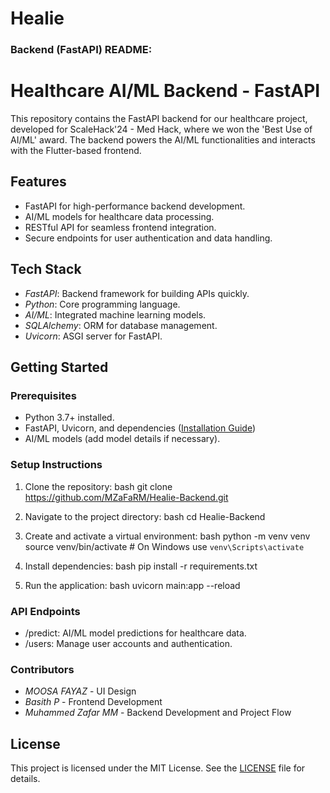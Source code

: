 # Healie

### **Backend (FastAPI) README:**

# Healthcare AI/ML Backend - FastAPI

This repository contains the FastAPI backend for our healthcare project, developed for ScaleHack'24 - Med Hack, where we won the 'Best Use of AI/ML' award. The backend powers the AI/ML functionalities and interacts with the Flutter-based frontend.

## Features
- FastAPI for high-performance backend development.
- AI/ML models for healthcare data processing.
- RESTful API for seamless frontend integration.
- Secure endpoints for user authentication and data handling.

## Tech Stack
- *FastAPI*: Backend framework for building APIs quickly.
- *Python*: Core programming language.
- *AI/ML*: Integrated machine learning models.
- *SQLAlchemy*: ORM for database management.
- *Uvicorn*: ASGI server for FastAPI.

## Getting Started

### Prerequisites
- Python 3.7+ installed.
- FastAPI, Uvicorn, and dependencies ([Installation Guide](https://fastapi.tiangolo.com/tutorial/))
- AI/ML models (add model details if necessary).

### Setup Instructions
1. Clone the repository:
   bash
   git clone https://github.com/MZaFaRM/Healie-Backend.git
   
2. Navigate to the project directory:
   bash
   cd Healie-Backend
   
3. Create and activate a virtual environment:
   bash
   python -m venv venv
   source venv/bin/activate  # On Windows use `venv\Scripts\activate`
   
4. Install dependencies:
   bash
   pip install -r requirements.txt
   
5. Run the application:
   bash
   uvicorn main:app --reload
   

### API Endpoints
- /predict: AI/ML model predictions for healthcare data.
- /users: Manage user accounts and authentication.

### Contributors
- *MOOSA FAYAZ* - UI Design
- *Basith P* - Frontend Development
- *Muhammed Zafar MM* - Backend Development and Project Flow

## License
This project is licensed under the MIT License. See the [LICENSE](LICENSE) file for details.
